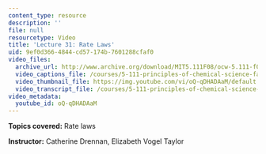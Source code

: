 ```yaml
---
content_type: resource
description: ''
file: null
resourcetype: Video
title: 'Lecture 31: Rate Laws'
uid: 9ef0d366-4844-cd57-174b-7601288cfaf0
video_files:
  archive_url: http://www.archive.org/download/MIT5.111F08/ocw-5.111-f08-lec31_300k.mp4
  video_captions_file: /courses/5-111-principles-of-chemical-science-fall-2008/7c7d6c2b4bd6589daed7015114281cf5_oQ-qDHADAaM.vtt
  video_thumbnail_file: https://img.youtube.com/vi/oQ-qDHADAaM/default.jpg
  video_transcript_file: /courses/5-111-principles-of-chemical-science-fall-2008/4fa792809497a2cbbe2e8a1b8301095f_oQ-qDHADAaM.pdf
video_metadata:
  youtube_id: oQ-qDHADAaM
---
```


**Topics covered:** Rate laws

**Instructor:** Catherine Drennan, Elizabeth Vogel Taylor
